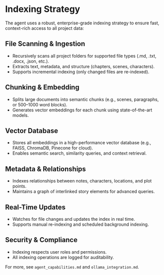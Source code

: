 # Indexing Strategy

The agent uses a robust, enterprise-grade indexing strategy to ensure fast, context-rich access to all project data:

## File Scanning & Ingestion
- Recursively scans all project folders for supported file types (.md, .txt, .docx, .json, etc.).
- Extracts text, metadata, and structure (chapters, scenes, characters).
- Supports incremental indexing (only changed files are re-indexed).

## Chunking & Embedding
- Splits large documents into semantic chunks (e.g., scenes, paragraphs, or 500–1000 word blocks).
- Generates vector embeddings for each chunk using state-of-the-art models.

## Vector Database
- Stores all embeddings in a high-performance vector database (e.g., FAISS, ChromaDB, Pinecone for cloud).
- Enables semantic search, similarity queries, and context retrieval.

## Metadata & Relationships
- Indexes relationships between notes, characters, locations, and plot points.
- Maintains a graph of interlinked story elements for advanced queries.

## Real-Time Updates
- Watches for file changes and updates the index in real time.
- Supports manual re-indexing and scheduled background indexing.

## Security & Compliance
- Indexing respects user roles and permissions.
- All indexing operations are logged for auditability.

For more, see `agent_capabilities.md` and `ollama_integration.md`.
